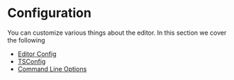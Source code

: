 # Configuration

You can customize various things about the editor. In this section we cover the following

* [Editor Config](./editorconfig.md)
* [TSConfig](./tsconfig.md)
* [Command Line Options](./command-line.md)
